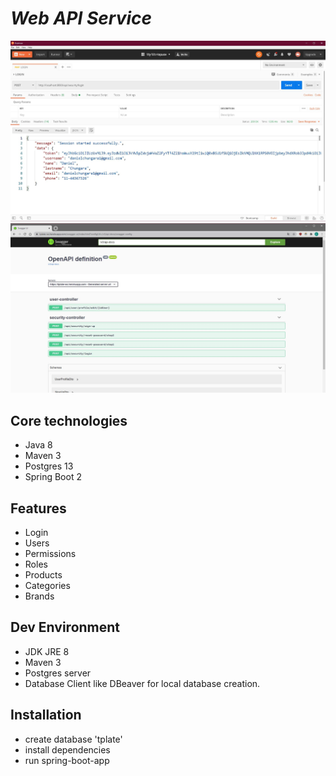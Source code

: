 # _Web API Service_
![alt text](https://raw.githubusercontent.com/danielchungara1/v1-tplate-ws/develop/src/main/resources/imgs/readme/postman.JPG?raw=true)
![alt text](https://raw.githubusercontent.com/danielchungara1/v1-tplate-ws/develop/src/main/resources/imgs/readme/swagger.JPG?raw=true)

## Core technologies 
- Java 8
- Maven 3  
- Postgres 13
- Spring Boot 2

## Features
- Login
- Users  
- Permissions 
- Roles
- Products
- Categories
- Brands

## Dev Environment

- JDK JRE 8
- Maven 3
- Postgres server
- Database Client like DBeaver for local database creation.

## Installation

- create database 'tplate'
- install dependencies
- run spring-boot-app